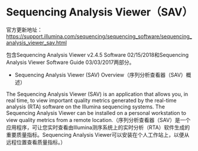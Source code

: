 # Sequencing Analysis Viewer（SAV）

官方更新地址：https://support.illumina.com/sequencing/sequencing_software/sequencing_analysis_viewer_sav.html

包含Sequencing Analysis Viewer v2.4.5 Software 02/15/2018和Sequencing Analysis Viewer Software Guide 03/03/2017两部分。

- Sequencing Analysis Viewer (SAV) Overview（序列分析查看器（SAV）概述）

The Sequencing Analysis Viewer (SAV) is an application that allows you, in real time, to view important quality metrics generated by the real-time analysis (RTA) software on the Illumina sequencing systems. The Sequencing Analysis Viewer can be installed on a personal workstation to view quality metrics from a remote location.（序列分析查看器（SAV）是一个应用程序，可让您实时查看由Illumina测序系统上的实时分析（RTA）软件生成的重要质量指标。Sequencing Analysis Viewer可以安装在个人工作站上，以便从远程位置查看质量指标。）

